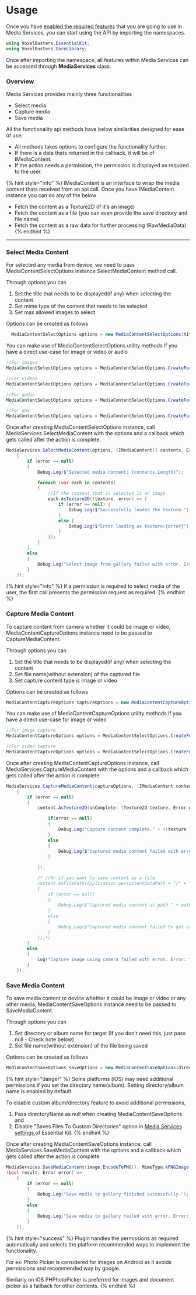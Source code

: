# Usage

Once you have [enabled the required features](../game-services/setup/#properties) that you are going to use in Media Services, you can start using the API by importing the namespaces.

```csharp
using VoxelBusters.EssentialKit;
using VoxelBusters.CoreLibrary;
```

Once after importing the namespace, all features within Media Services can be accessed through **MediaServices** class.

### Overview

Media Services provides mainly three functionalities

* Select media
* Capture media
* Save media

All the functionality api methods have below similarities designed for ease of use.

* All methods takes options to configure the functionality further.
* If there is a data thats returned in the callback, it will be of IMediaContent.
* If the action needs a permission, the permission is displayed as required to the user.

{% hint style="info" %}
IMediaContent is an interface to wrap the media content thats received from an api call. Once you have IMediaContent instance you can do any of the below

* Fetch the content as a Texture2D (if it's an image)
* Fetch the content as a file (you can even provide the save directory and file name)
* Fetch the content as a raw data for further processing (RawMediaData)
{% endhint %}



***

### Select Media Content

For selected any media from device, we need to pass MediaContentSelectOptions instance SelectMediaContent method call.&#x20;

Through options you can&#x20;

1. Set the title that needs to be displayed(if any) when selecting the content
2. Set mime type of the content that needs to be selected
3. Set max allowed images to select

Options can be created as follows

```csharp
  MediaContentSelectOptions options = new MediaContentSelectOptions(title: "Select Images", allowedMimeType: MimeType.kPNGImage, maxAllowed: 1);
```

You can make use of MediaContentSelectOptions utility methods if you have a direct use-case for image or video or audio

```csharp
//For images
MediaContentSelectOptions options = MediaContentSelectOptions.CreateForImage();

//For videos
MediaContentSelectOptions options = MediaContentSelectOptions.CreateForVideo();

//For audio
MediaContentSelectOptions options = MediaContentSelectOptions.CreateForAudio();

//For any
MediaContentSelectOptions options = MediaContentSelectOptions.CreateForAny();
```

Once after creating MediaContentSelectOptions instance, call MediaServices.SelectMediaContent with the options and a callback which gets called after the action is complete.

```csharp
MediaServices.SelectMediaContent(options, (IMediaContent[] contents, Error error) =>
    {
        if (error == null)
        {
            Debug.Log($"Selected media content: {contents.Length}");

            foreach (var each in contents)
            {
                //If the content that is selected is an image
                each.AsTexture2D((texture, error) => {
                    if (error == null) {
                        Debug.Log($"Successfully loaded the texture.");
                    }
                    else {
                        Debug.Log($"Error loading as texture:{error}");
                    }
                });
            }
        }
        else
        {
            Debug.Log("Select image from gallery failed with error. Error: " + error);
        }
    });
```

{% hint style="info" %}
If a permission is required to select media of the user, the first call presents the permission request as required.
{% endhint %}



### Capture Media Content

To capture content from camera whether it could be image or video, MediaContentCaptureOptions instance need to be passed to CaptureMediaContent.

Through options you can&#x20;

1. Set the title that needs to be displayed(if any) when selecting the content
2. Set file name(without extension) of the captured file
3. Set capture content type is image or video

Options can be created as follows

```csharp
MediaContentCaptureOptions captureOptions = new MediaContentCaptureOptions(title: "Capture Image", fileName: "image", captureType: MediaContentCaptureType.Image);
```

You can make use of MediaContentCaptureOptions utility methods if you have a direct use-case for image or video

```csharp
//For image capture
MediaContentCaptureOptions options = MediaContentSelectOptions.CreateForImage();

//For video capture
MediaContentCaptureOptions options = MediaContentSelectOptions.CreateForVideo();
```

Once after creating MediaContentCaptureOptions instance, call MediaServices.CaptureMediaContent with the options and a callback which gets called after the action is complete.

```csharp
MediaServices.CaptureMediaContent(captureOptions, (IMediaContent content, Error error) =>
    {
        if (error == null)
        {
            content.AsTexture2D(onComplete: (Texture2D texture, Error error) => {

                if(error == null)
                {
                    Debug.Log("Capture content complete." + ((texture != null) ? $" Received texture size : [{texture.width} {texture.height}]" : $"Video data can't be converted to a texture2d. Please use AsFilePath for accessing the video file."));
                }
                else
                {
                    Debug.Log($"Captured media content failed with error: {error}");
                }
                
            });

            /* //Or if you want to save content as a file
            content.AsFilePath(Application.persistentDataPath + "/" + "Save Dir", "captured_file", (string path, Error error) =>
            {
                if (error == null)
                {
                    Debug.Log($"Captured media content at path " + path);
                }
                else
                {
                    Debug.Log($"Captured media content failed to get as file path: " + error);
                }
            });*/
        }
        else
        {
            Log("Capture image using camera failed with error. Error: " + error);
        }
    });
```

### Save Media Content

To save media content to device whether it could be image or video or any other media, MediaContentSaveOptions instance need to be passed to SaveMediaContent.

Through options you can&#x20;

1. Set directory or album name for target (If you don't need this, just pass null - Check note below)
2. Set file name(without extension) of the file being saved

Options can be created as follows

```csharp
MediaContentSaveOptions saveOptions = new MediaContentSaveOptions(directoryName: "Essential Kit Album", fileName: "image");
```

{% hint style="danger" %}
Some platforms (iOS) may need additional permissions if you set the directory name(album). Setting directory/album name is enabled by default.

To disable custom album/directory feature to avoid additional permissions,&#x20;

1. Pass directoryName as null when creating MediaContentSaveOptions and
2. Disable "Saves Files To Custom Directories" option in [Media Services settings ](setup.md#properties)of Essential Kit.
{% endhint %}

Once after creating MediaContentSaveOptions instance, call MediaServices.SaveMediaContent with the options and a callback which gets called after the action is complete.

```csharp
MediaServices.SaveMediaContent(image.EncodeToPNG(), MimeType.kPNGImage, saveOptions, 
(bool result, Error error) =>
    {
        if (error == null)
        {
            Debug.Log("Save media to gallery finished successfully.");
        }
        else
        {
            Debug.Log("Save media to gallery failed with error. Error: " + error);
        }
    });
```

{% hint style="success" %}
Plugin handles the permissions as required automatically and selects the platform recommended ways to implement the functionality.&#x20;

For ex: Photo Picker is considered for images on Android as it avoids permissions and recommended way by google.

Similarly on iOS PHPhotoPicker is preferred for images and  document picker as a fallback for other contents.
{% endhint %}



